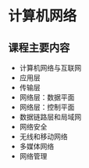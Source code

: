 # 计算机网络

## 课程主要内容

- 计算机网络与互联网
- 应用层
- 传输层
- 网络层：数据平面
- 网络层：控制平面
- 数据链路层和局域网
- 网络安全
- 无线和移动网络
- 多媒体网络
- 网络管理


